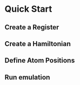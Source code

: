 # Quick Start

## Create a Register

## Create a Hamiltonian

## Define Atom Positions

## Run emulation